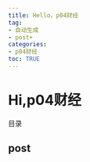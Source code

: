 ```yaml
---
title: Hello，p04财经
tag: 
- 自动生成
- post+
categories:
- p04财经
toc: TRUE
---
```

<h1 id="hip04财经">Hi,p04财经</h1>
<div class="contents">
<p>目录</p>
</div>
<div class="section-numbering">

</div>
<h2 id="post">post</h2>
